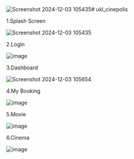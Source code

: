 ![Screenshot 2024-12-03 105435](https://github.com/user-attachments/assets/8f9e5137-5ce8-400b-aa3c-487dcdae2e5c)# ukl_cinepolis

1.Splash Screen

![Screenshot 2024-12-03 105435](https://github.com/user-attachments/assets/0a3ce8b0-3e60-4389-84e8-2f75978728c0)


2.Login

![image](https://github.com/user-attachments/assets/ea8233e6-8e24-4c0b-8c5b-bfc29761edff)

3.Dashboard

![Screenshot 2024-12-03 105654](https://github.com/user-attachments/assets/cf1b5108-cb62-4576-be12-ee2a34c69fbb)

4.My Booking

![image](https://github.com/user-attachments/assets/cf1bfee1-8936-461b-b725-96abc3e37adc)

5.Movie

![image](https://github.com/user-attachments/assets/53a722e5-d221-4853-bb48-9dbc18b9cc1c)

6.Cinema

![image](https://github.com/user-attachments/assets/d6e00400-70fe-4b0c-9f32-1c963725955c)







